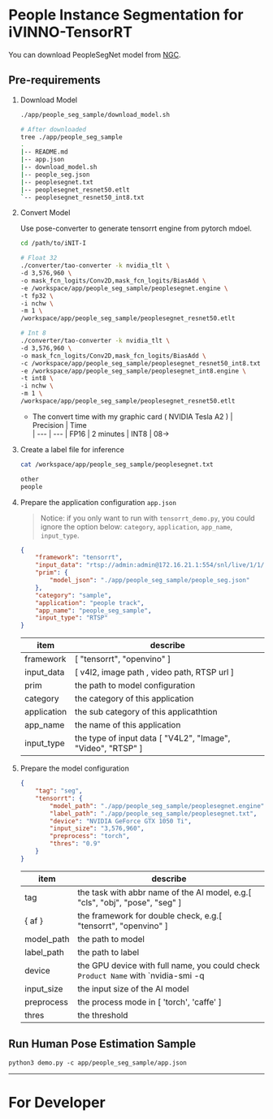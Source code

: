 # People Instance Segmentation for iVINNO-TensorRT
You can download PeopleSegNet model from [NGC](https://catalog.ngc.nvidia.com/orgs/nvidia/teams/tao/models/peoplesegnet/files).

## Pre-requirements

1. Download Model
    ```bash 
    ./app/people_seg_sample/download_model.sh

    # After downloaded
    tree ./app/people_seg_sample
    .
    |-- README.md
    |-- app.json
    |-- download_model.sh
    |-- people_seg.json
    |-- peoplesegnet.txt
    |-- peoplesegnet_resnet50.etlt
    `-- peoplesegnet_resnet50_int8.txt
    ```

2. Convert Model

    Use pose-converter to generate tensorrt engine from pytorch mdoel.
    ```bash
    cd /path/to/iNIT-I

    # Float 32
    ./converter/tao-converter -k nvidia_tlt \
    -d 3,576,960 \
    -o mask_fcn_logits/Conv2D,mask_fcn_logits/BiasAdd \
    -e /workspace/app/people_seg_sample/peoplesegnet.engine \
    -t fp32 \
    -i nchw \
    -m 1 \
    /workspace/app/people_seg_sample/peoplesegnet_resnet50.etlt

    # Int 8
    ./converter/tao-converter -k nvidia_tlt \
    -d 3,576,960 \
    -o mask_fcn_logits/Conv2D,mask_fcn_logits/BiasAdd \
    -c /workspace/app/people_seg_sample/peoplesegnet_resnet50_int8.txt \
    -e /workspace/app/people_seg_sample/peoplesegnet_int8.engine \
    -t int8 \
    -i nchw \
    -m 1 \
    /workspace/app/people_seg_sample/peoplesegnet_resnet50.etlt
    ```

    * The convert time with my graphic card ( NVIDIA Tesla A2 )
        |   Precision       |   Time   
        |   ---             |   ---
        |   FP16            |   2 minutes
        |   INT8            |   08->

3. Create a label file for inference
    ```bash
    cat /workspace/app/people_seg_sample/peoplesegnet.txt

    other
    people
    ```

4. Prepare the application configuration `app.json`
    
    > Notice: 
    > if you only want to run with `tensorrt_demo.py`, you could ignore the option below: `category`, `application`, `app_name`, `input_type`.

    ```json
    {
        "framework": "tensorrt",
        "input_data": "rtsp://admin:admin@172.16.21.1:554/snl/live/1/1/n",
        "prim": {
            "model_json": "./app/people_seg_sample/people_seg.json"
        },
        "category": "sample",
        "application": "people track",
        "app_name": "people_seg_sample",
        "input_type": "RTSP"
    }
    ```
    |   item        |   describe   
    |   ---         |   ----        
    |   framework   |   [ "tensorrt", "openvino" ]
    |   input_data  |   [ v4l2, image path , video path, RTSP url ]
    |   prim        |   the path to model configuration
    |   category    |   the category of this application
    |   application |   the sub category of this applicathtion
    |   app_name    |   the name of this application
    |   input_type  |   the type of input data [ "V4L2", "Image", "Video", "RTSP" ]

5. Prepare the model configuration
    ```json
    {
        "tag": "seg",
        "tensorrt": {
            "model_path": "./app/people_seg_sample/peoplesegnet.engine",
            "label_path": "./app/people_seg_sample/peoplesegnet.txt",
            "device": "NVIDIA GeForce GTX 1050 Ti",
            "input_size": "3,576,960",
            "preprocess": "torch",
            "thres": "0.9"
        }
    }
    ```
    |   item        |   describe   
    |   ---         |   ----        
    |   tag         |   the task with abbr name of the AI model, e.g.[ "cls", "obj", "pose", "seg" ]
    |   { af }      |   the framework for double check, e.g.[ "tensorrt", "openvino" ]
    |   model_path  |   the path to model
    |   label_path  |   the path to label
    |   device      |   the GPU device with full name, you could check `Product Name` with `nvidia-smi -q | less`
    |   input_size  |   the input size of the AI model
    |   preprocess  |   the process mode in [ 'torch', 'caffe' ]
    |   thres       |   the threshold


## Run Human Pose Estimation Sample

``` 
python3 demo.py -c app/people_seg_sample/app.json
```

---

# For Developer
